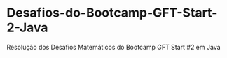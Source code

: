 # Desafios-do-Bootcamp-GFT-Start-2-Java
Resolução dos Desafios Matemáticos do Bootcamp GFT Start #2 em Java
